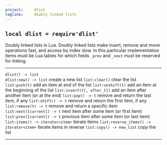 ```yaml
---
project:     dlist
tagline:     doubly linked lists
---
```


## `local dlist = require'dlist'`

Doubly linked lists in Lua. Doubly linked lists make insert, remove and move operations fast,
and access by index slow. In this particular implementation items must be Lua tables for which
fields `_prev` and `_next` must be reserved for linking.

---------------------------------------------- ----------------------------------------------
`dlist() -> list`<br> `dlist:new() -> list`    create a new list
`list:clear()`                                 clear the list
`list:push(t)`                                 add an item at end of the list
`list:unshift(t)`                              add an item at the beginning of the list
`list:insert(t[, after_t])`                    add an item after another item (or at the end)
`list:pop() -> t`                              remove and return the last item, if any
`list:shift() -> t`                            remove and return the first item, if any
`list:remove(t) -> t`                          remove and return a specific item
`list:next([current]) -> t`                    next item after some item (or first item)
`list:prev([current]) -> t`                    previous item after some item (or last item)
`list:items() -> iterator<item>`               iterate items
`list:reverse_items() -> iterator<item>`       iterate items in reverse
`list:copy() -> new_list`                      copy the list
---------------------------------------------- ----------------------------------------------
